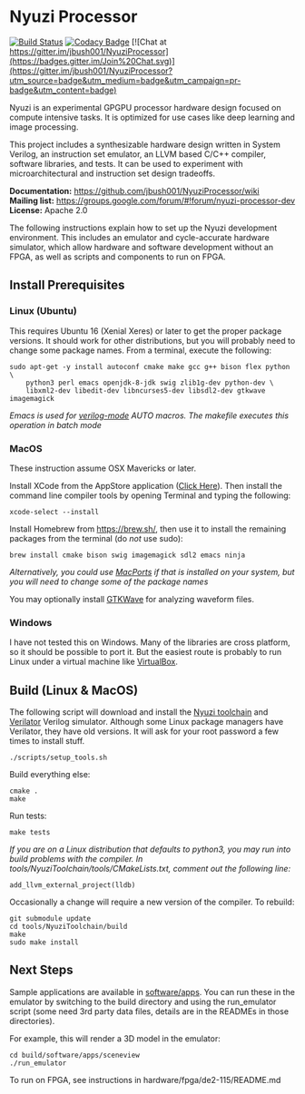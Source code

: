 # Nyuzi Processor

[![Build Status](https://travis-ci.org/jbush001/NyuziProcessor.svg?branch=master)](https://travis-ci.org/jbush001/NyuziProcessor)
[![Codacy Badge](https://api.codacy.com/project/badge/Grade/fbafdd72749e459d8de6f381abc7436d)](https://www.codacy.com/app/jbush001/NyuziProcessor?utm_source=github.com&amp;utm_medium=referral&amp;utm_content=jbush001/NyuziProcessor&amp;utm_campaign=Badge_Grade)
[![Chat at https://gitter.im/jbush001/NyuziProcessor](https://badges.gitter.im/Join%20Chat.svg)](https://gitter.im/jbush001/NyuziProcessor?utm_source=badge&utm_medium=badge&utm_campaign=pr-badge&utm_content=badge)

Nyuzi is an experimental GPGPU processor hardware design focused on compute
intensive tasks. It is optimized for use cases like deep learning and
image processing.

This project includes a synthesizable hardware design written in System
Verilog, an instruction set emulator, an LLVM based C/C++ compiler, software
libraries, and tests. It can be used to experiment with microarchitectural
and instruction set design tradeoffs.

**Documentation:** https://github.com/jbush001/NyuziProcessor/wiki<br/>
**Mailing list:** https://groups.google.com/forum/#!forum/nyuzi-processor-dev<br/>
**License:** Apache 2.0<br/>

The following instructions explain how to set up the Nyuzi development
environment. This includes an emulator and cycle-accurate hardware simulator,
which allow hardware and software development without an FPGA, as well as
scripts and components to run on FPGA.

## Install Prerequisites

### Linux (Ubuntu)

This requires Ubuntu 16 (Xenial Xeres) or later to get the proper package
versions. It should work for other distributions, but you will probably need
to change some package names. From a terminal, execute the following:

    sudo apt-get -y install autoconf cmake make gcc g++ bison flex python \
        python3 perl emacs openjdk-8-jdk swig zlib1g-dev python-dev \
        libxml2-dev libedit-dev libncurses5-dev libsdl2-dev gtkwave imagemagick

*Emacs is used for [verilog-mode](http://www.veripool.org/wiki/verilog-mode) AUTO macros.
The makefile executes this operation in batch mode*

### MacOS

These instruction assume OSX Mavericks or later.

Install XCode from the AppStore application ([Click Here](https://itunes.apple.com/us/app/xcode/id497799835?mt=12)).
Then install the command line compiler tools by opening Terminal and typing the
following:

    xcode-select --install

Install Homebrew from https://brew.sh/, then use it to install the remaining packages
from the terminal (do *not* use sudo):

    brew install cmake bison swig imagemagick sdl2 emacs ninja

*Alternatively, you could use [MacPorts](https://www.macports.org/) if that is installed on your system, but you will need to change some of the package names*

You may optionally install [GTKWave](http://gtkwave.sourceforge.net/) for analyzing
waveform files.

### Windows

I have not tested this on Windows. Many of the libraries are cross platform, so
it should be possible to port it. But the easiest route is probably to run
Linux under a virtual machine like [VirtualBox](https://www.virtualbox.org/wiki/Downloads).

## Build (Linux & MacOS)

The following script will download and install the
[Nyuzi toolchain](https://github.com/jbush001/NyuziToolchain) and
[Verilator](http://www.veripool.org/wiki/verilator) Verilog simulator.
Although some Linux package managers have Verilator, they have old versions.
It will ask for your root password a few times to install stuff.

    ./scripts/setup_tools.sh

Build everything else:

    cmake .
    make

Run tests:

    make tests

_If you are on a Linux distribution that defaults to python3, you may run into build
problems with the compiler. In tools/NyuziToolchain/tools/CMakeLists.txt, comment
out the following line:_

    add_llvm_external_project(lldb)

Occasionally a change will require a new version of the compiler. To rebuild:

    git submodule update
    cd tools/NyuziToolchain/build
    make
    sudo make install

## Next Steps

Sample applications are available in [software/apps](software/apps). You can
run these in the emulator by switching to the build directory and using
the run_emulator script (some need 3rd party data files, details are in
the READMEs in those directories).

For example, this will render a 3D model in the emulator:

    cd build/software/apps/sceneview
    ./run_emulator

To run on FPGA, see instructions in hardware/fpga/de2-115/README.md
